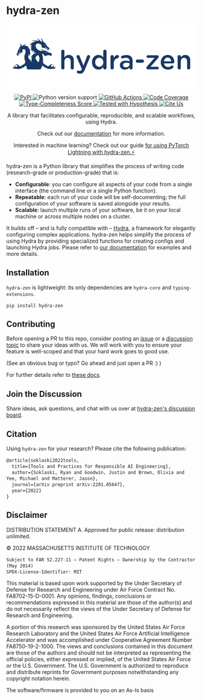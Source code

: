 # hydra-zen
![image](brand/Hydra-Zen_logo_full_filled_bkgrnd_small.png)


<p align="center">
  <a href="https://pypi.python.org/pypi/hydra-zen">
    <img src="https://img.shields.io/pypi/v/hydra-zen.svg" alt="PyPI" />
  </a>
  <a>
    <img src="https://img.shields.io/badge/python-3.7%20&#8208;%203.11-blue.svg" alt="Python version support" />
  </a>
  <a href="https://github.com/mit-ll-responsible-ai/hydra-zen/actions?query=workflow%3ATests+branch%3Amain">
    <img src="https://github.com/mit-ll-responsible-ai/hydra-zen/workflows/Tests/badge.svg" alt="GitHub Actions" />
  <a href="https://github.com/mit-ll-responsible-ai/hydra-zen/actions?query=workflow%3ATests+branch%3Amain">
    <img src="https://img.shields.io/badge/coverage-100%25-green.svg" alt="Code Coverage" />
  <a href="https://github.com/microsoft/pyright/blob/92b4028cd5fd483efcf3f1cdb8597b2d4edd8866/docs/typed-libraries.md#verifying-type-completeness">
    <img src="https://img.shields.io/badge/type%20completeness-100%25-green.svg" alt="Type-Completeness Score" />
  <a href="https://hypothesis.readthedocs.io/">
    <img src="https://img.shields.io/badge/hypothesis-tested-brightgreen.svg" alt="Tested with Hypothesis" />
  </a>
  <a href="https://zenodo.org/badge/latestdoi/354130346">
    <img src="https://zenodo.org/badge/354130346.svg" alt="Cite Us" />
  </a>
  <p align="center">
    A library that facilitates configurable, reproducible, and scalable workflows, using Hydra.
  </p>
  <p align="center">
    Check out our <a href="https://mit-ll-responsible-ai.github.io/hydra-zen/">documentation</a> for more information.
  </p>
  <p align="center">
    Interested in machine learning? Check out our guide <a href="https://mit-ll-responsible-ai.github.io/hydra-zen/how_to/pytorch_lightning.html">for using PyTorch Lightning with hydra-zen.⚡</a>
  </p>
</p>


hydra-zen is a Python library that simplifies the process of writing code (research-grade or production-grade) that is:

- **Configurable**: you can configure all aspects of your code from a single interface (the command line or a single Python function).
- **Repeatable**: each run of your code will be self-documenting; the full configuration of your software is saved alongside your results.
- **Scalable**: launch multiple runs of your software, be it on your local machine or across multiple nodes on a cluster.


It builds off – and is fully compatible with – [Hydra](https://hydra.cc/), a framework for elegantly 
configuring complex applications. hydra-zen helps simplify the 
process of using Hydra by providing specialized functions for creating configs and 
launching Hydra jobs. Please refer to [our documentation](https://mit-ll-responsible-ai.github.io/hydra-zen/) for examples and more details.


  
## Installation
`hydra-zen` is lightweight: its only dependencies are `hydra-core` and `typing-extensions`.

```console
pip install hydra-zen
```

## Contributing

Before opening a PR to this repo, consider posting an [issue](https://github.com/mit-ll-responsible-ai/hydra-zen/issues) or a [discussion topic](https://github.com/mit-ll-responsible-ai/hydra-zen/discussions) to share your ideas with us. We will work with you to ensure your feature is well-scoped and that your hard work goes to good use.

(See an obvious bug or typo? Go ahead and just open a PR :) )

For further details refer to [these docs](https://github.com/mit-ll-responsible-ai/hydra-zen/blob/main/CONTRIBUTING.md).


## Join the Discussion

Share ideas, ask questions, and chat with us over at [hydra-zen's discussion board](https://github.com/mit-ll-responsible-ai/hydra-zen/discussions).


## Citation

Using `hydra-zen` for your research? Please cite the following publication:

```
@article{soklaski2022tools,
  title={Tools and Practices for Responsible AI Engineering},
  author={Soklaski, Ryan and Goodwin, Justin and Brown, Olivia and Yee, Michael and Matterer, Jason},
  journal={arXiv preprint arXiv:2201.05647},
  year={2022}
}
```

## Disclaimer

DISTRIBUTION STATEMENT A. Approved for public release: distribution unlimited.

© 2022 MASSACHUSETTS INSTITUTE OF TECHNOLOGY
    
    Subject to FAR 52.227-11 – Patent Rights – Ownership by the Contractor (May 2014)
    SPDX-License-Identifier: MIT
    
This material is based upon work supported by the Under Secretary of Defense for Research and Engineering under Air Force Contract No. FA8702-15-D-0001. Any opinions, findings, conclusions or recommendations expressed in this material are those of the author(s) and do not necessarily reflect the views of the Under Secretary of Defense for Research and Engineering.

A portion of this research was sponsored by the United States Air Force Research Laboratory and the United States Air Force Artificial Intelligence Accelerator and was accomplished under Cooperative Agreement Number FA8750-19-2-1000. The views and conclusions contained in this document are those of the authors and should not be interpreted as representing the official policies, either expressed or implied, of the United States Air Force or the U.S. Government. The U.S. Government is authorized to reproduce and distribute reprints for Government purposes notwithstanding any copyright notation herein.

The software/firmware is provided to you on an As-Is basis
